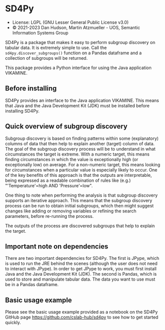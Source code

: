 # SD4Py

* License: LGPL (GNU Lesser General Public License v3.0)
* &copy; 2021-2023 Dan Hudson, Martin Atzmueller - UOS, Semantic Information Systems Group

SD4Py is a package that makes it easy to perform subgroup discovery on tabular data. It is extremely simple to use. Call the `sd4py.discover_subgroups()` function on a Pandas dataframe and a collection of subgroups will be returned. 

This package provides a Python interface for using the Java application VIKAMINE. 

## Before installing

SD4Py provides an interface to  the Java application VIKAMINE. This means that Java and the Java Development Kit (JDK) must be installed before installing SD4Py. 

## Quick overview of subgroup discovery

Subgroup discovery is based on finding patterns within some (explanatory) columns of data that then help to explain another (target) column of data. 
The goal of the subgroup discovery process will be to understand in what circumstances the target is extreme. With a numeric target, this means finding circumstances in which the value is exceptionally high (or exceptionally low) on average.
For a non-numeric target, this means looking for circumstances when a particular value is especially likely to occur.
One of the key benefits of this approach is that the outputs are interpretable, being expressed as a readable combination of rules like (e.g.)  "'Temperature'=high AND 'Pressure'=low". 

One thing to note when performing the analysis is that subgroup discovery supports an iterative approach. This means that the subgroup discovery process can be run to obtain initial subgroups, 
which then might suggest changes like adding or removing variables or refining the search parameters, before re-running the process. 

The outputs of the process are discovered subgroups that help to explain the target. 

## Important note on dependencies 

There are two important dependencies for SD4Py. The first is JPype, which is used to run the JRE behind the scenes (although the user does not need to interact with JPype). 
In order to get JPype to work, you must first install Java and the Java Development Kit (JDK). 
The second is Pandas, which is used to store and manipulate tabular data. The data you want to use must be in a Pandas dataframe. 

## Basic usage example 

Please see the basic usage example provided as a notebook on the SD4Py GitHub page <https://github.com/cslab-hub/sd4py> to see how to get started quickly. 
